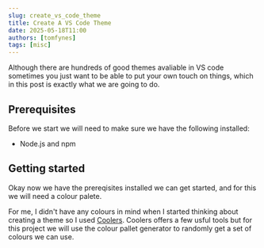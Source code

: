 ```yaml
---
slug: create_vs_code_theme
title: Create A VS Code Theme
date: 2025-05-18T11:00
authors: [tomfynes]
tags: [misc]
---
```


Although there are hundreds of good themes avaliable in VS code sometimes you just want to be able to put your own touch on things, which in this post is exactly what we are going to do.

<!-- truncate -->

## Prerequisites

Before we start we will need to make sure we have the following installed:

- Node.js and npm

## Getting started

Okay now we have the prereqisites installed we can get started, and for this we will need a colour palete.

For me, I didn't have any colours in mind when I started thinking about creating a theme so I used [Coolers](https://coolors.co/f1f7ee-b0bea9-92aa83-e0edc5-e7f59e). Coolers offers a few usful tools but for this project we will use the colour pallet generator to randomly get a set of colours we can use. 